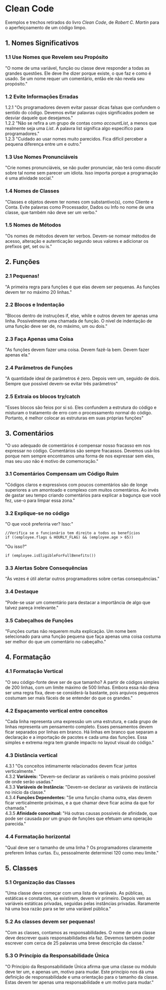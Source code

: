 <h1> <b> Clean Code </b> </h1>

Exemplos e trechos retirados do livro <i>Clean Code</i>, de <i>Robert C. Martin</i> para o aperfeiçoamento de um código limpo.

<h2> <b> 1. Nomes Significativos </b> </h2>

<h3> <b> 1.1 Use Nomes que Revelem seu Propósito </b> </h3>

"O nome de uma variável, função ou classe deve responder a todas as grandes questões. Ele deve lhe dizer porque existe, o que faz e como é usado. Se um nome requer um comentário, então ele não revela seu propósito."

<h3> <b> 1.2 Evite Informações Erradas </b> </h3>

1.2.1 "Os programadores devem evitar passar dicas falsas que confundem o sentido do código. Devemos evitar palavras cujos significados podem se desviar daquele que desejamos."</br>
1.2.2 "Não se refira a um grupo de contas como <i>accountList</i>, a menos que realmente seja uma <i>List</i>. A palavra list significa algo específico para programadores."</br>
1.2.3 "Cuidado ao usar nomes muito parecidos. Fica difícil perceber a pequena diferença entre um e outro."</br>

<h3> <b> 1.3 Use Nomes Pronunciáveis </b> </h3>

"Crie nomes pronunciáveis, se não puder pronunciar, não terá como discutir sobre tal nome sem parecer um idiota. Isso importa porque a programação é uma atividade social."

<h3> <b> 1.4 Nomes de Classes </b> </h3>

"Classes e objetos devem ter nomes com substantivo(s), como Cliente e Conta. Evite palavras como Processador, Dados ou Info no nome de uma classe, que também não deve ser um verbo."

<h3> <b> 1.5 Nomes de Métodos </b> </h3>

"Os nomes de métodos devem ter verbos. Devem-se nomear métodos de acesso, alteração e autenticação segundo seus valores e adicionar os prefixos get, set ou is."

<h2> <b> 2. Funções </b> </h2>

<h3> <b> 2.1 Pequenas! </b> </h3>

"A primeira regra para funções é que elas devem ser pequenas. As funções devem ter no máximo 20 linhas."

<h3> <b> 2.2 Blocos e Indentação </b> </h3>

"Blocos dentro de instruções if, else, while e outros devem ter apenas uma linha. Possívelmente uma chamada de função. O nível de indentação de uma função deve ser de, no máximo, um ou dois."

<h3> <b> 2.3 Faça Apenas uma Coisa </b> </h3>

"As funções devem fazer uma coisa. Devem fazê-la bem. Devem fazer apenas ela."

<h3> <b> 2.4 Parâmetros de Funções </b> </h3>

"A quantidade ideal de parâmetros é zero. Depois vem um, seguido de dois. Sempre que possível devem-se evitar três parâmetros"

<h3> <b> 2.5 Extraia os blocos try/catch </b> </h3>

"Esses blocos são feios por si só. Eles confundem a estrutura do código e misturam o tratamento de erro com o processamento normal do código. Portanto, é melhor colocar as estruturas em suas próprias funções"

<h2> <b> 3. Comentários </b> </h2>

"O uso adequado de comentários é compensar nosso fracasso em nos expressar no código. Comentários são sempre fracassos. Devemos usá-los porque nem sempre encontramos uma forma de nos expressar sem eles, mas seu uso não é motivo de comemoração."

<h3> <b> 3.1 Comentários Compensam um Código Ruim </b> </h3>

"Códigos claros e expressivos com poucos comentários são de longe superiores a um amontoado e complexo com muitos comentários. Ao invés de gastar seu tempo criando comentários para explicar a bagunça que você fez, use-o para limpar essa zona."

<h3> <b> 3.2 Explique-se no código </b> </h3>

"O que você preferiria ver? Isso:"
```
//Verifica se o funcionário tem direito a todos os benefícios
if ((employee.flags & HOURLY_FLAG) && (employee.age > 65))
```
"Ou isso?"
```
if (employee.isEligibleForFullBenefits())
```

<h3> <b> 3.3 Alertas Sobre Consequências </b> </h3>

"Às vezes é útil alertar outros programadores sobre certas consequências."

<h3> <b> 3.4 Destaque </b> </h3>

"Pode-se usar um comentário para destacar a importância de algo que talvez pareça irrelevante."

<h3> <b> 3.5 Cabeçalhos de Funções </b> </h3>

"Funções curtas não requerem muita explicação. Um nome bem selecionado para uma função pequena que faça apenas uma coisa costuma ser melhor do que um comentário no cabeçalho."

<h2> <b> 4. Formatação </b> </h2>

<h3> <b> 4.1 Formatação Vertical </b> </h3>

"O seu código-fonte deve ser de que tamanho? A partir de códigos simples de 200 linhas, com um limite máximo de 500 linhas. Embora essa não deva ser uma regra fixa, deve-se considerá-la bastante, pois arquivos pequenos costumam ser mais fáceis de se entender do que os grandes."

<h3> <b> 4.2 Espaçamento vertical entre conceitos </b> </h3>

"Cada linha representa uma expressão um uma estrutura, e cada grupo de linhas representa um pensamento completo. Esses pensamentos devem ficar separados por linhas em branco. Há linhas em branco que separam a declaração e a importação de pacotes e cada uma das funções. Essa simples e extrema regra tem grande impacto no layout visual do código."

<h3> <b> 4.3 Distância vertical </b> </h3>

4.3.1 "Os conceitos intimamente relacionados devem ficar juntos verticalmente." </br>
4.3.2 <b> Variáveis: </b> "Devem-se declarar as variáveis o mais próximo possível de onde serão usadas." </br>
4.3.3 <b> Variáveis de Instância: </b> "Devem-se declarar as variáveis de instância no início da classe." </br>
4.3.4 <b> Funções Dependentes: </b> "Se uma função chama outra, elas devem ficar verticalmente próximas, e a que chamar deve ficar acima da que for chamada." </br>
4.3.5 <b> Afinidade conceitual: </b> "Há outras causas possíveis de afinidade, que pode ser causada por um grupo de funções que efetuam uma operação parecida."

<h3> <b> 4.4 Formatação horizontal </b> </h3>

"Qual deve ser o tamanho de uma linha ? Os programadores claramente preferem linhas curtas. Eu, pessoalmente determinei 120 como meu limite."

<h2> <b> 5. Classes </b> </h2>

<h3> <b> 5.1 Organização das Classes </b> </h3>

"Uma classe deve começar com uma lista de variáveis. As públicas, estáticas e constantes, se existirem, devem vir primeiro. Depois vem as variáveis estáticas privadas, seguidas pelas instâncias privadas. Raramente há uma boa razão para se ter uma variável pública."

<h3> <b> 5.2 As classes devem ser pequenas! </b> </h3>

"Com as classes, contamos as responsabilidades. O nome de uma classe deve descrever quais responsabilidades ela faz. Devemos também poder escrever com cerca de 25 palavras uma breve descrição da classe."

<h3> <b> 5.3 O Princípio da Responsabilidade Única </b> </h3>

"O Princípio da Responsabilidade Única afirma que uma classe ou módulo deve ter um, e apenas um, motivo para mudar. Este princípio nos dá uma definição de responsabilidade e uma orientação para o tamanho da classe. Estas devem ter apenas uma responsabilidade e um motivo para mudar."
